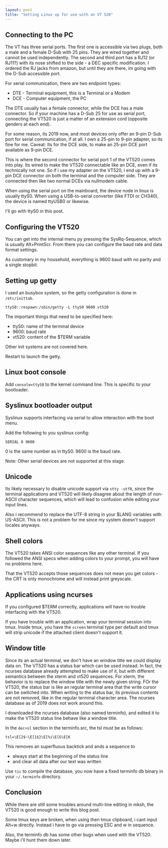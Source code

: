 ```yaml
---
layout: post
title: "Setting Linux up for use with an VT 520"
---
```


## Connecting to the PC

The VT has three serial ports.
The first one is accessible via two plugs, both a male and a female D-Sub with 25 pins.
They are wired together and cannot be used independently.
The second and third port has a RJ12 (or RJ11?) with its nose shifted to the side - a DEC specific modification.
I ordered the RJ jacks from amazon, but until they are there, im going with the D-Sub accessible port.

For serial communication, there are two endpoint types:

- DTE - Terminal equipment, this is a Terminal or a Modem
- DCE - Computer equipment, the PC

The DTE usually has a female connector, while the DCE has a male connector.
So if your machine has a D-Sub 25 for use as serial port, connecting the VT520 is just a matter of an extension cord (opposite genders at each end).

For some reason, its 2019 now, and most devices only offer an 9-pin D-Sub port for serial communication, if at all.
I own a 25-pin to 9-pin adapter, so its fine for me.
Caveat: Its for the DCE side, to make an 25-pin DCE port available as 9-pin DCE.

This is where the second connector for serial port 1 of the VT520 comes into play.
Its wired to make the VT520 connectable like an DCE, even if its technically not one.
So if i use my adapter on the VT520, i end up with a 9-pin DCE connector on both the terminal and the computer side.
They are connected then like two normal DCEs via nullmodem cable.

When using the serial port on the mainboard, the device node in linux is usually ttyS0.
When using a USB-to-serial converter (like FTDI or CH340), the device is named ttyUSB0 or likewise.

I'll go with ttyS0 in this post.

## Configuring the VT520

You can get into the internal menu py pressing the SysRq-Sequence, which is usually Alt+PrintScr.
From there you can configure the baud rate and data format settings.

As customary in my household, everything is 9600 baud with no parity and a single stopbit.

## Setting up getty

I used an busybox system, so the getty configuration is done in `/etc/inittab`.

```
ttyS0::respawn:/sbin/getty -L ttyS0 9600 vt520
```

The important things that need to be specified here:

- ttyS0: name of the terminal device
- 9600: baud rate
- vt520: content of the $TERM variable

Other init systems are not covered here.

Restart to launch the getty.

## Linux boot console

Add `console=ttyS0` to the kernel command line.
This is specific to your bootloader.

## Syslinux bootloader output

Syslinux supports interfacing via serial to allow interaction with the boot menu.

Add the following to you syslinux config:

```
SERIAL 0 9600
```

0 is the same number as in ttyS0.
9600 is the baud rate.

Note: Other serial devices are not supported at this stage.

## Unicode

Its likely necessary to disable unicode support via `stty -utf8`, since the terminal applications and VT520 will likely disagree about the length of non-ASCII character sequences, which will lead to confusion while editing your input lines.

Also i recommend to replace the UTF-8 string in your $LANG variables with US-ASCII.
This is not a problem for me since my system doesn't support locales anyways.

## Shell colors

The VT520 takes ANSI color sequences like any other terminal.
If you followed the ANSI specs when adding colors to your prompt, you will have no problems here.

That the VT520 accepts those sequences does not mean you get colors - the CRT is only monochrome and will instead print greyscale.

## Applications using ncurses

If you configured $TERM correctly, applications will have no trouble interfacing with the VT520.

If you have trouble with an application, wrap your terminal session into tmux.
Inside tmux, you have the `screen` terminal type per default and tmux will strip unicode if the attached client doesn't support it.

## Window title

Since its an actual terminal, we don't have an window title we could display data on.
The VT520 has a status bar which can be used instead.
In fact, the ncurses database already attempted to make use of it, but with different semantics between the xterm and vt520 sequences.
For xterm, the behavior is to replace the window title with the newly given string.
FOr the VT520, the status bar is like an regular terminal area that the write cursor can be switched into.
When writing to the status bar, its previous contents are not removed, like in the regular terminal character area.
The ncurses database as of 2019 does not work around this.

I downloaded the ncurses database (also named terminfo), and edited it to make the VT520 status line behave like a window title.

In the `dec+sl` section in the terminfo.src, the tsl must be as follows:

```
tsl=\E[2$~\E[1$}\E[%i\E[G\E[K
```

This removes an superfluous backtick and ands a sequence to

- always start at the beginning of the status line
- and clear all data after our text was written

Use `tic` to compile the database, you now have a fixed terminfo db binary in your `~/.terminfo` directory.

## Conclusion

While there are still some troubles around multi-line editing in mksh, the VT520 is good enough to write this blog post.

Some tmux keys are broken, when using then tmux clipboard, i cant input Alt+w directly.
Instead i have to go via pressing ESC and w in sequence.

Also, the terminfo db has some other bugs when used with the VT520.
Maybe i'll hunt them down later.
